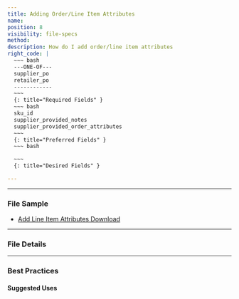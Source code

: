 ```yaml
---
title: Adding Order/Line Item Attributes
name:
position: 8
visibility: file-specs
method:
description: How do I add order/line item attributes
right_code: |
  ~~~ bash
  ---ONE-OF---
  supplier_po
  retailer_po
  ------------
  ~~~
  {: title="Required Fields" }
  ~~~ bash
  sku_id
  supplier_provided_notes
  supplier_provided_order_attributes
  ~~~
  {: title="Preferred Fields" }
  ~~~ bash

  ~~~
  {: title="Desired Fields" }

---
```


----
### File Sample

* <a href="https://s3-us-west-2.amazonaws.com/crux-kb/file-samples/supplier-use-cases/add_order_line_item_attributes_detail.xlsx">Add Line Item Attributes Download</a>

----
### File Details

----
### Best Practices

#### Suggested Uses